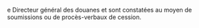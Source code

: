 e
Directeur général des douanes et sont constatées au moyen de soumissions
ou de procès-verbaux de cession.